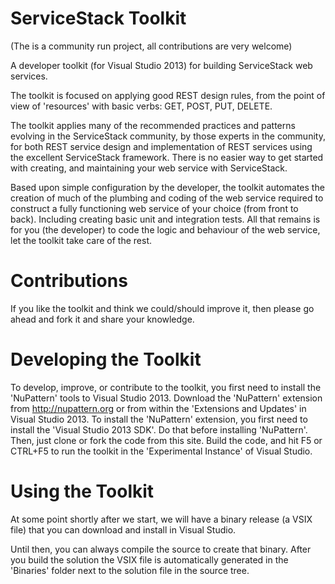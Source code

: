ServiceStack Toolkit
===================

(The is a community run project, all contributions are very welcome)

A developer toolkit (for Visual Studio 2013) for building ServiceStack web services.

The toolkit is focused on applying good REST design rules, from the point of view of 'resources' with basic verbs: GET, POST, PUT, DELETE. 

The toolkit applies many of the recommended practices and patterns evolving in the ServiceStack community, by those experts in the community, for both REST service design and implementation of REST services using the excellent ServiceStack framework. There is no easier way to get started with creating, and maintaining your web service with ServiceStack.

Based upon simple configuration by the developer, the toolkit automates the creation of much of the plumbing and coding of the web service required to construct a fully functioning web service of your choice (from front to back). Including creating basic unit and integration tests. All that remains is for you (the developer) to code the logic and behaviour of the web service, let the toolkit take care of the rest.

# Contributions
If you like the toolkit and think we could/should improve it, then please go ahead and fork it and share your knowledge.

# Developing the Toolkit
To develop, improve, or contribute to the toolkit, you first need to install the 'NuPattern' tools to Visual Studio 2013. Download the 'NuPattern' extension from http://nupattern.org or from within the 'Extensions and Updates' in Visual Studio 2013.
To install the 'NuPattern' extension, you first need to install the 'Visual Studio 2013 SDK'. Do that before installing 'NuPattern'.
Then, just clone or fork the code from this site. Build the code, and hit F5 or CTRL+F5 to run the toolkit in the 'Experimental Instance' of Visual Studio. 

# Using the Toolkit
At some point shortly after we start, we will have a binary release (a VSIX file) that you can download and install in Visual Studio. 

Until then, you can always compile the source to create that binary.
After you build the solution the VSIX file is automatically generated in the 'Binaries' folder next to the solution file in the source tree.
